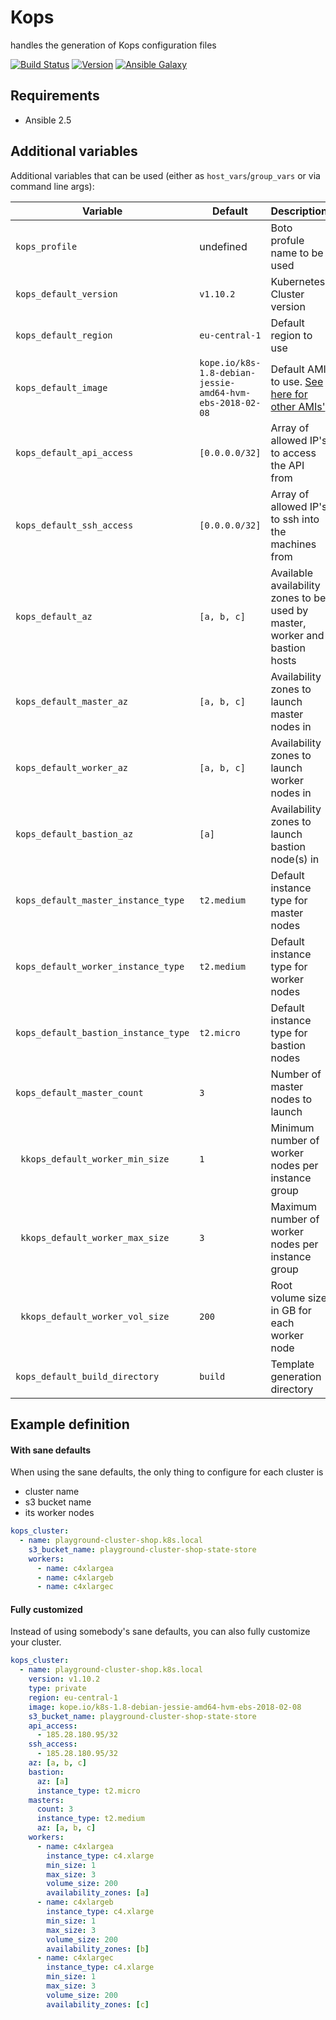 # Kops

handles the generation of Kops configuration files

[![Build Status](https://travis-ci.org/Flaconi/ansible-role-kops.svg?branch=master)](https://travis-ci.org/Flaconi/ansible-role-kops)
[![Version](https://img.shields.io/github/tag/Flaconi/ansible-role-kops.svg)](https://github.com/Flaconi/ansible-role-kops/tags)
[![Ansible Galaxy](https://img.shields.io/ansible/role/d/25923.svg)](https://galaxy.ansible.com/Flaconi/kops/)

## Requirements

* Ansible 2.5

## Additional variables

Additional variables that can be used (either as `host_vars`/`group_vars` or via command line args):

| Variable                             | Default                       | Description                  |
|--------------------------------------|-------------------------------|------------------------------|
| `kops_profile`                       | undefined      | Boto profule name to be used |
| `kops_default_version`               | `v1.10.2`      | Kubernetes Cluster version |
| `kops_default_region`                | `eu-central-1` | Default region to use |
| `kops_default_image`                 | `kope.io/k8s-1.8-debian-jessie-amd64-hvm-ebs-2018-02-08` | Default AMI to use. [See here for other AMIs'](https://github.com/kubernetes/kops/blob/master/channels/stable) |
| `kops_default_api_access`            | `[0.0.0.0/32]` | Array of allowed IP's to access the API from |
| `kops_default_ssh_access`            | `[0.0.0.0/32]` | Array of allowed IP's to ssh into the machines from |
| `kops_default_az`                    | `[a, b, c]`    | Available availability zones to be used by master, worker and bastion hosts |
| `kops_default_master_az`             | `[a, b, c]`    | Availability zones to launch master nodes in |
| `kops_default_worker_az`             | `[a, b, c]`    | Availability zones to launch worker nodes in |
| `kops_default_bastion_az`            | `[a]`          | Availability zones to launch bastion node(s) in |
| `kops_default_master_instance_type`  | `t2.medium`    | Default instance type for master nodes |
| `kops_default_worker_instance_type`  | `t2.medium`    | Default instance type for worker nodes |
| `kops_default_bastion_instance_type` | `t2.micro`     | Default instance type for bastion nodes |
| `kops_default_master_count`          | `3`            | Number of master nodes to launch |
|` kkops_default_worker_min_size`      | `1`            | Minimum number of worker nodes per instance group |
|` kkops_default_worker_max_size`      | `3`            | Maximum number of worker nodes per instance group |
|` kkops_default_worker_vol_size`      | `200`          | Root volume size in GB for each worker node |
| `kops_default_build_directory`       | `build`        | Template generation directory |

## Example definition

#### With sane defaults
When using the sane defaults, the only thing to configure for each cluster is

* cluster name
* s3 bucket name
* its worker nodes

```yml
kops_cluster:
  - name: playground-cluster-shop.k8s.local
    s3_bucket_name: playground-cluster-shop-state-store
    workers:
      - name: c4xlargea
      - name: c4xlargeb
      - name: c4xlargec
```

#### Fully customized
Instead of using somebody's sane defaults, you can also fully customize your cluster.

```yml
kops_cluster:
  - name: playground-cluster-shop.k8s.local
    version: v1.10.2
    type: private
    region: eu-central-1
    image: kope.io/k8s-1.8-debian-jessie-amd64-hvm-ebs-2018-02-08
    s3_bucket_name: playground-cluster-shop-state-store
    api_access:
      - 185.28.180.95/32
    ssh_access:
      - 185.28.180.95/32
    az: [a, b, c]
    bastion:
      az: [a]
      instance_type: t2.micro
    masters:
      count: 3
      instance_type: t2.medium
      az: [a, b, c]
    workers:
      - name: c4xlargea
        instance_type: c4.xlarge
        min_size: 1
        max_size: 3
        volume_size: 200
        availability_zones: [a]
      - name: c4xlargeb
        instance_type: c4.xlarge
        min_size: 1
        max_size: 3
        volume_size: 200
        availability_zones: [b]
      - name: c4xlargec
        instance_type: c4.xlarge
        min_size: 1
        max_size: 3
        volume_size: 200
        availability_zones: [c]
```
